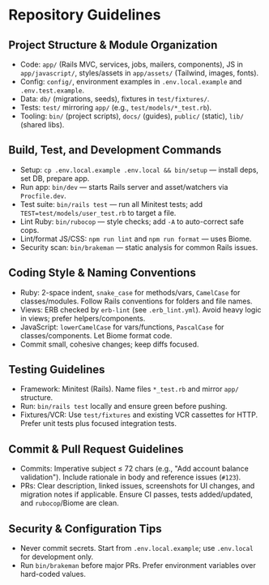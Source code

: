 # Repository Guidelines

## Project Structure & Module Organization
- Code: `app/` (Rails MVC, services, jobs, mailers, components), JS in `app/javascript/`, styles/assets in `app/assets/` (Tailwind, images, fonts).
- Config: `config/`, environment examples in `.env.local.example` and `.env.test.example`.
- Data: `db/` (migrations, seeds), fixtures in `test/fixtures/`.
- Tests: `test/` mirroring `app/` (e.g., `test/models/*_test.rb`).
- Tooling: `bin/` (project scripts), `docs/` (guides), `public/` (static), `lib/` (shared libs).

## Build, Test, and Development Commands
- Setup: `cp .env.local.example .env.local && bin/setup` — install deps, set DB, prepare app.
- Run app: `bin/dev` — starts Rails server and asset/watchers via `Procfile.dev`.
- Test suite: `bin/rails test` — run all Minitest tests; add `TEST=test/models/user_test.rb` to target a file.
- Lint Ruby: `bin/rubocop` — style checks; add `-A` to auto-correct safe cops.
- Lint/format JS/CSS: `npm run lint` and `npm run format` — uses Biome.
- Security scan: `bin/brakeman` — static analysis for common Rails issues.

## Coding Style & Naming Conventions
- Ruby: 2-space indent, `snake_case` for methods/vars, `CamelCase` for classes/modules. Follow Rails conventions for folders and file names.
- Views: ERB checked by `erb-lint` (see `.erb_lint.yml`). Avoid heavy logic in views; prefer helpers/components.
- JavaScript: `lowerCamelCase` for vars/functions, `PascalCase` for classes/components. Let Biome format code.
- Commit small, cohesive changes; keep diffs focused.

## Testing Guidelines
- Framework: Minitest (Rails). Name files `*_test.rb` and mirror `app/` structure.
- Run: `bin/rails test` locally and ensure green before pushing.
- Fixtures/VCR: Use `test/fixtures` and existing VCR cassettes for HTTP. Prefer unit tests plus focused integration tests.

## Commit & Pull Request Guidelines
- Commits: Imperative subject ≤ 72 chars (e.g., "Add account balance validation"). Include rationale in body and reference issues (`#123`).
- PRs: Clear description, linked issues, screenshots for UI changes, and migration notes if applicable. Ensure CI passes, tests added/updated, and `rubocop`/Biome are clean.

## Security & Configuration Tips
- Never commit secrets. Start from `.env.local.example`; use `.env.local` for development only.
- Run `bin/brakeman` before major PRs. Prefer environment variables over hard-coded values.
